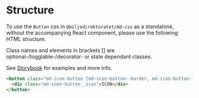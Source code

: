 # Structure

To use the `Button` css in `@miljodirektoratet/md-css` as a standalone, without the accompanying React component, please use the following HTML structure.

Class names and elements in brackets [] are optional-/togglable-/decorator- or state dependant classes.

See [Storybook](https://miljodir.github.io/md-components) for examples and more info.

```html
<button class="md-icon-button [md-icon-button--border, md-icon-button--plain]">
  <div class="md-icon-button__icon">ICON</div>
</button>
```

